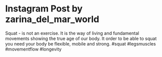 # Instagram Post by zarina_del_mar_world

Squat - is not an exercise. It is the way of living and fundamental movements showing the true age of our body. It order to be able to squat you need your body be flexible, mobile and strong. #squat #legsmuscles #movementflow #longevity
